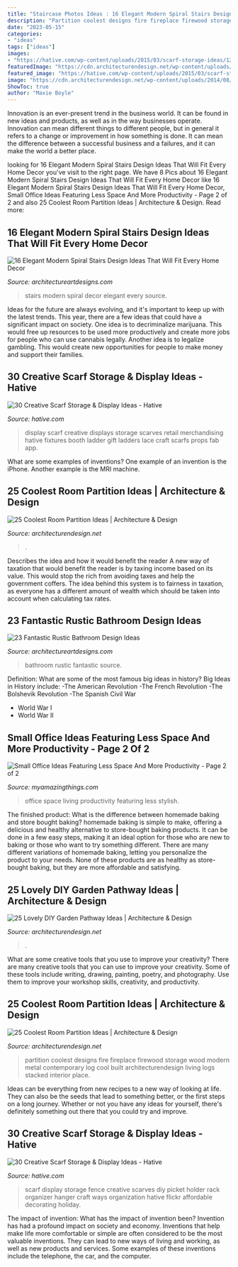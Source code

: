 ```yaml
---
title: "Staircase Photos Ideas : 16 Elegant Modern Spiral Stairs Design Ideas That Will Fit Every Home Decor"
description: "Partition coolest designs fire fireplace firewood storage wood modern metal contemporary log cool built architecturendesign living logs stacked interior place"
date: "2023-05-15"
categories:
- "ideas"
tags: ["ideas"]
images:
- "https://hative.com/wp-content/uploads/2015/03/scarf-storage-ideas/12-creative-scarf-storage-and-display-ideas.jpg"
featuredImage: "https://cdn.architecturendesign.net/wp-content/uploads/2014/08/559.jpg"
featured_image: "https://hative.com/wp-content/uploads/2015/03/scarf-storage-ideas/18-creative-scarf-storage-and-display-ideas.jpg"
image: "https://cdn.architecturendesign.net/wp-content/uploads/2014/08/559.jpg"
ShowToc: true
author: "Maxie Boyle"
---
```



Innovation is an ever-present trend in the business world. It can be found in new ideas and products, as well as in the way businesses operate. Innovation can mean different things to different people, but in general it refers to a change or improvement in how something is done. It can mean the difference between a successful business and a failures, and it can make the world a better place.

	

		
looking for 16 Elegant Modern Spiral Stairs Design Ideas That Will Fit Every Home Decor you've visit to the right page. We have 8 Pics about 16 Elegant Modern Spiral Stairs Design Ideas That Will Fit Every Home Decor like 16 Elegant Modern Spiral Stairs Design Ideas That Will Fit Every Home Decor, Small Office Ideas Featuring Less Space And More Productivity - Page 2 of 2 and also 25 Coolest Room Partition Ideas | Architecture &amp; Design. Read more:
		
    
## 16 Elegant Modern Spiral Stairs Design Ideas That Will Fit Every Home Decor

<img loading=lazy src="https://www.architectureartdesigns.com/wp-content/uploads/2015/01/73.jpg" onerror="this.onerror=null;this.src='https://tse1.mm.bing.net/th?id=OIP.s5Meg2Si7Ha2W_mFxf2rRwHaLH&amp;pid=15.1';" alt="16 Elegant Modern Spiral Stairs Design Ideas That Will Fit Every Home Decor">

_Source: architectureartdesigns.com_

>stairs modern spiral decor elegant every source. 

	

Ideas for the future are always evolving, and it's important to keep up with the latest trends. This year, there are a few ideas that could have a significant impact on society. One idea is to decriminalize marijuana. This would free up resources to be used more productively and create more jobs for people who can use cannabis legally. Another idea is to legalize gambling. This would create new opportunities for people to make money and support their families.

    
## 30 Creative Scarf Storage &amp; Display Ideas - Hative

<img loading=lazy src="https://hative.com/wp-content/uploads/2015/03/scarf-storage-ideas/18-creative-scarf-storage-and-display-ideas.jpg" onerror="this.onerror=null;this.src='https://tse1.mm.bing.net/th?id=OIP.c5J0HupbKDhjwNlEKR3-MwHaMY&amp;pid=15.1';" alt="30 Creative Scarf Storage &amp; Display Ideas - Hative">

_Source: hative.com_

>display scarf creative displays storage scarves retail merchandising hative fixtures booth ladder gift ladders lace craft scarfs props fab app. 

	

What are some examples of inventions?
One example of an invention is the iPhone. Another example is the MRI machine.

    
## 25 Coolest Room Partition Ideas | Architecture &amp; Design

<img loading=lazy src="https://cdn.architecturendesign.net/wp-content/uploads/2014/08/559.jpg" onerror="this.onerror=null;this.src='https://tse1.mm.bing.net/th?id=OIP.ezvH4qoRj1glBCBnrbwgYgHaLH&amp;pid=15.1';" alt="25 Coolest Room Partition Ideas | Architecture &amp; Design">

_Source: architecturendesign.net_

>. 

	

Describes the idea and how it would benefit the reader
A new way of taxation that would benefit the reader is by taxing income based on its value. This would stop the rich from avoiding taxes and help the government coffers. The idea behind this system is to fairness in taxation, as everyone has a different amount of wealth which should be taken into account when calculating tax rates.

    
## 23 Fantastic Rustic Bathroom Design Ideas

<img loading=lazy src="https://www.architectureartdesigns.com/wp-content/uploads/2013/09/174.jpg" onerror="this.onerror=null;this.src='https://tse1.mm.bing.net/th?id=OIP.zVoRnO41JDIfKSajvr8YWwHaJ7&amp;pid=15.1';" alt="23 Fantastic Rustic Bathroom Design Ideas">

_Source: architectureartdesigns.com_

>bathroom rustic fantastic source. 

	

Definition: What are some of the most famous big ideas in history?
Big Ideas in History include: 
-The American Revolution 
-The French Revolution 
-The Bolshevik Revolution 
-The Spanish Civil War 
- World War I 
- World War II

    
## Small Office Ideas Featuring Less Space And More Productivity - Page 2 Of 2

<img loading=lazy src="http://myamazingthings.com/wp-content/uploads/2017/06/small-home-office-11.jpg" onerror="this.onerror=null;this.src='https://tse4.mm.bing.net/th?id=OIP._mlrkrEBiOh5gJGu0puD3AHaKA&amp;pid=15.1';" alt="Small Office Ideas Featuring Less Space And More Productivity - Page 2 of 2">

_Source: myamazingthings.com_

>office space living productivity featuring less stylish. 

	

The finished product: What is the difference between homemade baking and store bought baking?
homemade baking is simple to make, offering a delicious and healthy alternative to store-bought baking products. It can be done in a few easy steps, making it an ideal option for those who are new to baking or those who want to try something different. There are many different variations of homemade baking, letting you personalize the product to your needs. None of these products are as healthy as store-bought baking, but they are more affordable and satisfying.

    
## 25 Lovely DIY Garden Pathway Ideas | Architecture &amp; Design

<img loading=lazy src="https://cdn.architecturendesign.net/wp-content/uploads/2014/08/25-Lovely-DIY-Garden-Pathway-Ideas-24.jpg" onerror="this.onerror=null;this.src='https://tse1.mm.bing.net/th?id=OIP.d5FqDeewhvs3-kTz2O6aEAHaKK&amp;pid=15.1';" alt="25 Lovely DIY Garden Pathway Ideas | Architecture &amp; Design">

_Source: architecturendesign.net_

>. 

	

What are some creative tools that you use to improve your creativity?
There are many creative tools that you can use to improve your creativity. Some of these tools include writing, drawing, painting, poetry, and photography. Use them to improve your workshop skills, creativity, and productivity.

    
## 25 Coolest Room Partition Ideas | Architecture &amp; Design

<img loading=lazy src="http://cdn.architecturendesign.net/wp-content/uploads/2014/08/1742.jpg" onerror="this.onerror=null;this.src='https://tse3.mm.bing.net/th?id=OIP.ovTblCgTk6jpb7B_ULeNwAHaLI&amp;pid=15.1';" alt="25 Coolest Room Partition Ideas | Architecture &amp; Design">

_Source: architecturendesign.net_

>partition coolest designs fire fireplace firewood storage wood modern metal contemporary log cool built architecturendesign living logs stacked interior place. 

	

Ideas can be everything from new recipes to a new way of looking at life. They can also be the seeds that lead to something better, or the first steps on a long journey. Whether or not you have any ideas for yourself, there's definitely something out there that you could try and improve.

    
## 30 Creative Scarf Storage &amp; Display Ideas - Hative

<img loading=lazy src="https://hative.com/wp-content/uploads/2015/03/scarf-storage-ideas/12-creative-scarf-storage-and-display-ideas.jpg" onerror="this.onerror=null;this.src='https://tse3.mm.bing.net/th?id=OIP.3Ur6d2t7CqYFuvTA_ughpAHaLT&amp;pid=15.1';" alt="30 Creative Scarf Storage &amp; Display Ideas - Hative">

_Source: hative.com_

>scarf display storage fence creative scarves diy picket holder rack organizer hanger craft ways organization hative flickr affordable decorating holiday. 

	

The impact of invention: What has the impact of invention been?
Invention has had a profound impact on society and economy. Inventions that help make life more comfortable or simple are often considered to be the most valuable inventions. They can lead to new ways of living and working, as well as new products and services. Some examples of these inventions include the telephone, the car, and the computer.


